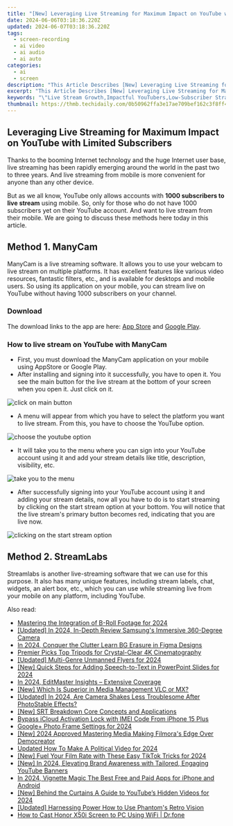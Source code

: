 ```yaml
---
title: "[New] Leveraging Live Streaming for Maximum Impact on YouTube with Limited Subscribers"
date: 2024-06-06T03:18:36.220Z
updated: 2024-06-07T03:18:36.220Z
tags: 
  - screen-recording
  - ai video
  - ai audio
  - ai auto
categories: 
  - ai
  - screen
description: "This Article Describes [New] Leveraging Live Streaming for Maximum Impact on YouTube with Limited Subscribers"
excerpt: "This Article Describes [New] Leveraging Live Streaming for Maximum Impact on YouTube with Limited Subscribers"
keywords: "\"Live Stream Growth,Impactful YouTubers,Low-Subscriber Strategy,Streaming Engagement Boost,Effective Video Promotion,YouTube Subscriber Expansion,Live Viewership Maximization\""
thumbnail: https://thmb.techidaily.com/0b50962ffa3e17ae709bef162c3f8ff4d960cae116eaf3e790989364bc8da0ce.jpg
---
```


## Leveraging Live Streaming for Maximum Impact on YouTube with Limited Subscribers

Thanks to the booming Internet technology and the huge Internet user base, live streaming has been rapidly emerging around the world in the past two to three years. And live streaming from mobile is more convenient for anyone than any other device.

But as we all know, YouTube only allows accounts with **1000 subscribers to live stream** using mobile. So, only for those who do not have 1000 subscribers yet on their YouTube account. And want to live stream from their mobile. We are going to discuss these methods here today in this article.

## Method 1\. ManyCam

ManyCam is a live streaming software. It allows you to use your webcam to live stream on multiple platforms. It has excellent features like various video resources, fantastic filters, etc., and is available for desktops and mobile users. So using its application on your mobile, you can stream live on YouTube without having 1000 subscribers on your channel.

### Download

The download links to the app are here: [App Store](https://apps.apple.com/us/app/manycam/id1112694921?ls=1) and [Google Play](https://play.google.com/store/apps/details?id=com.visicommedia.manycam).

### How to live stream on YouTube with ManyCam

* First, you must download the ManyCam application on your mobile using AppStore or Google Play.
* After installing and signing into it successfully, you have to open it. You see the main button for the live stream at the bottom of your screen when you open it. Just click on it.

![click on main button](https://images.wondershare.com/filmora/article-images/2022/12/live-stream-1.jpg)

* A menu will appear from which you have to select the platform you want to live stream. From this, you have to choose the YouTube option.

![choose the youtube option](https://images.wondershare.com/filmora/article-images/2022/12/live-stream-2.jpg)

* It will take you to the menu where you can sign into your YouTube account using it and add your stream details like title, description, visibility, etc.

![take you to the menu](https://images.wondershare.com/filmora/article-images/2022/12/live-stream-3.jpg)

* After successfully signing into your YouTube account using it and adding your stream details, now all you have to do is to start streaming by clicking on the start stream option at your bottom. You will notice that the live stream's primary button becomes red, indicating that you are live now.

![clicking on the start stream option](https://images.wondershare.com/filmora/article-images/2022/12/live-stream-4.jpg)

## Method 2\. StreamLabs

Streamlabs is another live-streaming software that we can use for this purpose. It also has many unique features, including stream labels, chat, widgets, an alert box, etc., which you can use while streaming live from your mobile on any platform, including YouTube.


<ins class="adsbygoogle"
     style="display:block"
     data-ad-format="autorelaxed"
     data-ad-client="ca-pub-7571918770474297"
     data-ad-slot="1223367746"></ins>



<ins class="adsbygoogle"
     style="display:block"
     data-ad-client="ca-pub-7571918770474297"
     data-ad-slot="8358498916"
     data-ad-format="auto"
     data-full-width-responsive="true"></ins>


<span class="atpl-alsoreadstyle">Also read:</span>
<div><ul>
<li><a href="https://vp-tips.techidaily.com/mastering-the-integration-of-b-roll-footage-for-2024/"><u>Mastering the Integration of B-Roll Footage for 2024</u></a></li>
<li><a href="https://vp-tips.techidaily.com/updated-in-2024-in-depth-review-samsungs-immersive-360-degree-camera/"><u>[Updated] In 2024, In-Depth Review  Samsung's Immersive 360-Degree Camera</u></a></li>
<li><a href="https://vp-tips.techidaily.com/in-2024-conquer-the-clutter-learn-bg-erasure-in-figma-designs/"><u>In 2024, Conquer the Clutter  Learn BG Erasure in Figma Designs</u></a></li>
<li><a href="https://vp-tips.techidaily.com/premier-picks-top-tripods-for-crystal-clear-4k-cinematography/"><u>Premier Picks  Top Tripods for Crystal-Clear 4K Cinematography</u></a></li>
<li><a href="https://vp-tips.techidaily.com/updated-multi-genre-unmanned-flyers-for-2024/"><u>[Updated] Multi-Genre Unmanned Flyers for 2024</u></a></li>
<li><a href="https://vp-tips.techidaily.com/new-quick-steps-for-adding-speech-to-text-in-powerpoint-slides-for-2024/"><u>[New] Quick Steps for Adding Speech-to-Text in PowerPoint Slides for 2024</u></a></li>
<li><a href="https://vp-tips.techidaily.com/in-2024-editmaster-insights-extensive-coverage/"><u>In 2024, EditMaster Insights – Extensive Coverage</u></a></li>
<li><a href="https://vp-tips.techidaily.com/new-which-is-superior-in-media-management-vlc-or-mx/"><u>[New] Which Is Superior in Media Management  VLC or MX?</u></a></li>
<li><a href="https://vp-tips.techidaily.com/updated-in-2024-are-camera-shakes-less-troublesome-after-photostable-effects/"><u>[Updated] In 2024, Are Camera Shakes Less Troublesome After PhotoStable Effects?</u></a></li>
<li><a href="https://vp-tips.techidaily.com/new-srt-breakdown-core-concepts-and-applications/"><u>[New] SRT Breakdown  Core Concepts and Applications</u></a></li>
<li><a href="https://activate-lock.techidaily.com/bypass-icloud-activation-lock-with-imei-code-from-iphone-15-plus-by-drfone-ios/"><u>Bypass iCloud Activation Lock with IMEI Code From iPhone 15 Plus</u></a></li>
<li><a href="https://facebook-videos.techidaily.com/googleplus-photo-frame-settings-for-2024/"><u>Google+ Photo Frame Settings for 2024</u></a></li>
<li><a href="https://video-capture.techidaily.com/new-2024-approved-mastering-media-making-filmoras-edge-over-democreator/"><u>[New] 2024 Approved  Mastering Media Making  Filmora's Edge Over Democreator</u></a></li>
<li><a href="https://ai-editing-video.techidaily.com/updated-how-to-make-a-political-video-for-2024/"><u>Updated How To Make A Political Video for 2024</u></a></li>
<li><a href="https://tiktok-videos.techidaily.com/new-fuel-your-film-rate-with-these-easy-tiktok-tricks-for-2024/"><u>[New] Fuel Your Film Rate with These Easy TikTok Tricks for 2024</u></a></li>
<li><a href="https://facebook-video-footage.techidaily.com/new-in-2024-elevating-brand-awareness-with-tailored-engaging-youtube-banners/"><u>[New] In 2024, Elevating Brand Awareness with Tailored, Engaging YouTube Banners</u></a></li>
<li><a href="https://video-content-creator.techidaily.com/in-2024-vignette-magic-the-best-free-and-paid-apps-for-iphone-and-android/"><u>In 2024, Vignette Magic The Best Free and Paid Apps for iPhone and Android</u></a></li>
<li><a href="https://facebook-record-videos.techidaily.com/new-behind-the-curtains-a-guide-to-youtubes-hidden-videos-for-2024/"><u>[New] Behind the Curtains  A Guide to YouTube’s Hidden Videos for 2024</u></a></li>
<li><a href="https://some-knowledge.techidaily.com/updated-harnessing-power-how-to-use-phantoms-retro-vision/"><u>[Updated] Harnessing Power  How to Use Phantom's Retro Vision</u></a></li>
<li><a href="https://screen-mirror.techidaily.com/how-to-cast-honor-x50i-screen-to-pc-using-wifi-drfone-by-drfone-android/"><u>How to Cast Honor X50i Screen to PC Using WiFi | Dr.fone</u></a></li>
</ul></div>
